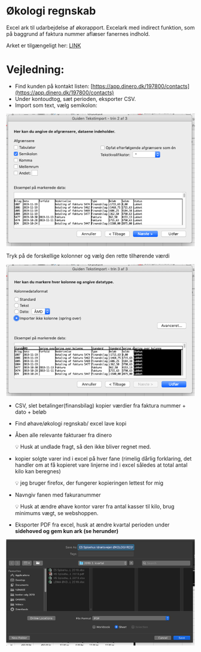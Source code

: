 # Økologi regnskab
Excel ark til udarbejdelse af økorapport. Excelark med indirect funktion, som på baggrund af faktura nummer aflæser fanernes indhold. 

Arket er tilgængeligt her: [LINK](https://github.com/andershoejlund/okorapport/blob/e6aa1ea7a3c40e9fc0b9a1fca43e6a2be66212d3/EKSEMPEL%20%C3%98KOLOGI%20REGNSKAB.xlsx)

# Vejledning:

- Find kunden på kontakt listen: [https://app.dinero.dk/197800/contacts](https://app.dinero.dk/197800/contacts)
- Under kontoudtog, sæt perioden, eksporter CSV.
- Import som text, vælg semikolon:

![Skrmbillede_2020-01-17_kl._11.43.05.png](Skrmbillede_2020-01-17_kl._11.43.05.png)

Tryk på de forskellige kolonner og vælg den rette tilhørende værdi

![Skrmbillede_2020-01-17_kl._11.43.27.png](Skrmbillede_2020-01-17_kl._11.43.27.png)

- CSV, slet betalinger(finansbilag) kopier værdier fra faktura nummer + dato + beløb
- Find øhave/økologi regnskab/ excel lave kopi
- Åben alle relevante fakturaer fra dinero

  💡 Husk at undlade fragt, så den ikke bliver regnet med.

- kopier solgte varer ind i excel på hver fane (rimelig dårlig forklaring, det handler om at få kopieret vare linjerne ind i excel således at total antal kilo kan beregnes)
    
  💡  jeg bruger firefox, der fungerer kopieringen lettest for mig
    
- Navngiv fanen med fakuranummer

  💡  Husk at ændre øhave kontor varer fra antal kasser til kilo, brug minimums vægt, se webshoppen.
    
- Eksporter PDF fra excel, husk at ændre kvartal perioden under **sidehoved og gem kun ark (se herunder)**

![Screenshot_2019-10-22_at_11.13.14.png](Screenshot_2019-10-22_at_11.13.14.png)
